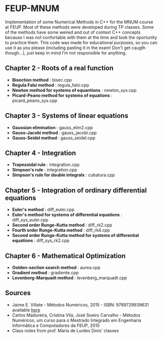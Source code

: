 # FEUP-MNUM
Implementation of some Numerical Methods in C++ for the MNUM course at FEUP.
Most of these methods were developed during TP classes. Some of the methods have some weired and out of context C++ concepts because I was not confortable with them at the time and took the oportunity to practice them. 
This code was made for educational purposes, so you can use it as you please (including pasting it in the exam! Don't get caugth though...), just keep in mind I'm not responsible for anything.   


## Chapter 2 - Roots of a real function
  * **Bisection method** : bisec.cpp
  * **Regula Falsi method** :  regula_falsi.cpp
  * **Newton method for systems of equantions** : newton_sys.cpp
  * **Picard-Peano method for systems of equations** : picard_peano_sys.cpp 

## Chapter 3 - Systems of linear equations
  * **Gaussian elimination** : gauss_elim2.cpp
  * **Gauss-Jacobi method** : gauss_jacobi.cpp
  * **Gauss-Seidel method** : gauss_seidel.cpp


## Chapter 4 - Integration
  * **Trapezoidal rule** : integration.cpp
  * **Simpson's rule** : integration.cpp
  * **Simpson's rule for double integrals** : cubatura.cpp


## Chapter 5 - Integration of ordinary differential equations
  * **Euler's method** : diff_euler.cpp
  * **Euler's method for systems of differential equations** : diff_sys_euler.cpp
  * **Second order Runge-Kutta method** : diff_rk2.cpp
  * **Fourth order Runge-Kutta method** : diff_rk4.cpp
  * **Second order Runge-Kutta method for systems of differential equations** : diff_sys_rk2.cpp


## Chapter 6 - Mathematical Optimization
  * **Golden-section search method** : aurea.cpp 
  * **Gradient method** : gradiente.cpp 
  * **Levenberg-Marquadt method** : levenberg_marquadt.cpp


## Sources 
  * Jaime E. Villate - Métodos Numéricos, 2015 - ISBN: 9789729939631 available [here](https://def.fe.up.pt/numericos/index.html) 
  * Carlos Madureira, Cristina Vila, José Soeiro Carvalho - Métodos Numéricos, um curso para o Mestrado  Integrado em Engenharia Informática e Computadores da FEUP, 2015
  * Class notes from prof. Maria de Lurdes Dinis' classes  

